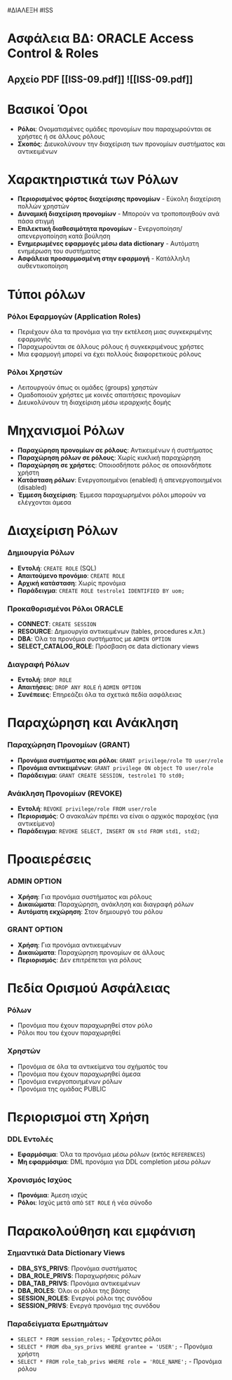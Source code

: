 #ΔΙΑΛΕΞΗ #ISS
# Ασφάλεια ΒΔ: ORACLE Access Control & Roles 
## Αρχείο PDF [[ISS-09.pdf]] ![[ISS-09.pdf]]
# Βασικοί Όροι
- **Ρόλοι**: Ονοματισμένες ομάδες προνομίων που παραχωρούνται σε χρήστες ή σε άλλους ρόλους
- **Σκοπός**: Διευκολύνουν την διαχείριση των προνομίων συστήματος και αντικειμένων
# Χαρακτηριστικά των Ρόλων
- **Περιορισμένος φόρτος διαχείρισης προνομίων** - Εύκολη διαχείριση πολλών χρηστών
- **Δυναμική διαχείριση προνομίων** - Μπορούν να τροποποιηθούν ανά πάσα στιγμή
- **Επιλεκτική διαθεσιμότητα προνομίων** - Ενεργοποίηση/απενεργοποίηση κατά βούληση
- **Ενημερωμένες εφαρμογές μέσω data dictionary** - Αυτόματη ενημέρωση του συστήματος
- **Ασφάλεια προσαρμοσμένη στην εφαρμογή** - Κατάλληλη αυθεντικοποίηση
# Τύποι ρόλων
### Ρόλοι Εφαρμογών (Application Roles)
- Περιέχουν όλα τα προνόμια για την εκτέλεση μιας συγκεκριμένης εφαρμογής
- Παραχωρούνται σε άλλους ρόλους ή συγκεκριμένους χρήστες
- Μια εφαρμογή μπορεί να έχει πολλούς διαφορετικούς ρόλους
### Ρόλοι Χρηστών
- Λειτουργούν όπως οι ομάδες (groups) χρηστών
- Ομαδοποιούν χρήστες με κοινές απαιτήσεις προνομίων
- Διευκολύνουν τη διαχείριση μέσω ιεραρχικής δομής
# Μηχανισμοί Ρόλων
- **Παραχώρηση προνομίων σε ρόλους**: Αντικειμένων ή συστήματος
- **Παραχώρηση ρόλων σε ρόλους**: Χωρίς κυκλική παραχώρηση
- **Παραχώρηση σε χρήστες**: Οποιοσδήποτε ρόλος σε οποιονδήποτε χρήστη
- **Κατάσταση ρόλων**: Ενεργοποιημένοι (enabled) ή απενεργοποιημένοι (disabled)
- **Έμμεση διαχείριση**: Έμμεσα παραχωρημένοι ρόλοι μπορούν να ελέγχονται άμεσα
# Διαχείριση Ρόλων
### Δημιουργία Ρόλων
- **Εντολή**: `CREATE ROLE` (SQL)
- **Απαιτούμενο προνόμιο**: `CREATE ROLE`
- **Αρχική κατάσταση**: Χωρίς προνόμια
- **Παράδειγμα**: `CREATE ROLE testrole1 IDENTIFIED BY uom;`
### Προκαθορισμένοι Ρόλοι ORACLE
- **CONNECT**: `CREATE SESSION`
- **RESOURCE**: Δημιουργία αντικειμένων (tables, procedures κ.λπ.)
- **DBA**: Όλα τα προνόμια συστήματος με `ADMIN OPTION`
- **SELECT_CATALOG_ROLE**: Πρόσβαση σε data dictionary views
### Διαγραφή Ρόλων
- **Εντολή**: `DROP ROLE`
- **Απαιτήσεις**: `DROP ANY ROLE` ή `ADMIN OPTION`
- **Συνέπειες**: Επηρεάζει όλα τα σχετικά πεδία ασφάλειας
# Παραχώρηση και Ανάκληση
### Παραχώρηση Προνομίων (GRANT)
- **Προνόμια συστήματος και ρόλοι**: `GRANT privilege/role TO user/role`
- **Προνόμια αντικειμένων**: `GRANT privilege ON object TO user/role`
- **Παράδειγμα**: `GRANT CREATE SESSION, testrole1 TO std0;`
### Ανάκληση Προνομίων (REVOKE)
- **Εντολή**: `REVOKE privilege/role FROM user/role`
- **Περιορισμός**: Ο ανακαλών πρέπει να είναι ο αρχικός παροχέας (για αντικείμενα)
- **Παράδειγμα**: `REVOKE SELECT, INSERT ON std FROM std1, std2;`
# Προαιερέσεις
### ADMIN OPTION
- **Χρήση**: Για προνόμια συστήματος και ρόλους
- **Δικαιώματα**: Παραχώρηση, ανάκληση και διαγραφή ρόλων
- **Αυτόματη εκχώρηση**: Στον δημιουργό του ρόλου
### GRANT OPTION
- **Χρήση**: Για προνόμια αντικειμένων
- **Δικαιώματα**: Παραχώρηση προνομίων σε άλλους
- **Περιορισμός**: Δεν επιτρέπεται για ρόλους
# Πεδία Ορισμού Ασφάλειας
### Ρόλων
- Προνόμια που έχουν παραχωρηθεί στον ρόλο
- Ρόλοι που του έχουν παραχωρηθεί
### Χρηστών
- Προνόμια σε όλα τα αντικείμενα του σχήματός του
- Προνόμια που έχουν παραχωρηθεί άμεσα
- Προνόμια ενεργοποιημένων ρόλων
- Προνόμια της ομάδας PUBLIC
# Περιορισμοί στη Χρήση
### DDL Εντολές
- **Εφαρμόσιμα**: Όλα τα προνόμια μέσω ρόλων (εκτός `REFERENCES`)
- **Μη εφαρμόσιμα**: DML προνόμια για DDL completion μέσω ρόλων
### Χρονισμός Ισχύος
- **Προνόμια**: Άμεση ισχύς
- **Ρόλοι**: Ισχύς μετά από `SET ROLE` ή νέα σύνοδο
# Παρακολούθηση και εμφάνιση
### Σημαντικά Data Dictionary Views
- **DBA_SYS_PRIVS**: Προνόμια συστήματος
- **DBA_ROLE_PRIVS**: Παραχωρήσεις ρόλων
- **DBA_TAB_PRIVS**: Προνόμια αντικειμένων
- **DBA_ROLES**: Όλοι οι ρόλοι της βάσης
- **SESSION_ROLES**: Ενεργοί ρόλοι της συνόδου
- **SESSION_PRIVS**: Ενεργά προνόμια της συνόδου
### Παραδείγματα Ερωτημάτων
- `SELECT * FROM session_roles;` - Τρέχοντες ρόλοι
- `SELECT * FROM dba_sys_privs WHERE grantee = 'USER';` - Προνόμια χρήστη
- `SELECT * FROM role_tab_privs WHERE role = 'ROLE_NAME';` - Προνόμια ρόλου